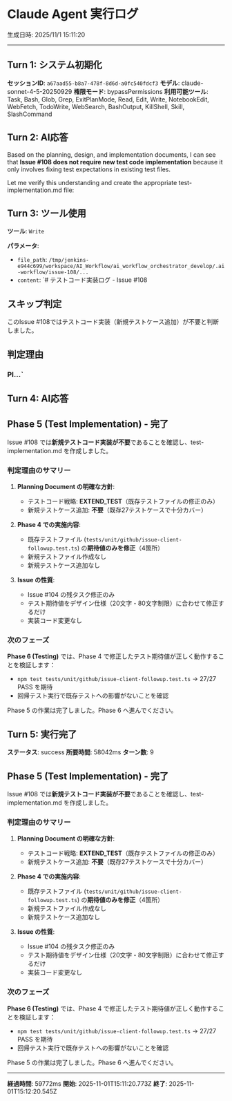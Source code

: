 # Claude Agent 実行ログ

生成日時: 2025/11/1 15:11:20

---

## Turn 1: システム初期化

**セッションID**: `a67aad55-b8a7-478f-8d6d-a0fc540fdcf3`
**モデル**: claude-sonnet-4-5-20250929
**権限モード**: bypassPermissions
**利用可能ツール**: Task, Bash, Glob, Grep, ExitPlanMode, Read, Edit, Write, NotebookEdit, WebFetch, TodoWrite, WebSearch, BashOutput, KillShell, Skill, SlashCommand

## Turn 2: AI応答

Based on the planning, design, and implementation documents, I can see that **Issue #108 does not require new test code implementation** because it only involves fixing test expectations in existing test files.

Let me verify this understanding and create the appropriate test-implementation.md file:

## Turn 3: ツール使用

**ツール**: `Write`

**パラメータ**:
- `file_path`: `/tmp/jenkins-e944c699/workspace/AI_Workflow/ai_workflow_orchestrator_develop/.ai-workflow/issue-108/...`
- `content`: `# テストコード実装ログ - Issue #108

## スキップ判定

このIssue #108ではテストコード実装（新規テストケース追加）が不要と判断しました。

## 判定理由

### Pl...`

## Turn 4: AI応答

## Phase 5 (Test Implementation) - 完了

Issue #108 では**新規テストコード実装が不要**であることを確認し、test-implementation.md を作成しました。

### 判定理由のサマリー

1. **Planning Document の明確な方針**:
   - テストコード戦略: **EXTEND_TEST**（既存テストファイルの修正のみ）
   - 新規テストケース追加: **不要**（既存27テストケースで十分カバー）

2. **Phase 4 での実施内容**:
   - 既存テストファイル (`tests/unit/github/issue-client-followup.test.ts`) の**期待値のみを修正**（4箇所）
   - 新規テストファイル作成なし
   - 新規テストケース追加なし

3. **Issue の性質**:
   - Issue #104 の残タスク修正のみ
   - テスト期待値をデザイン仕様（20文字・80文字制限）に合わせて修正するだけ
   - 実装コード変更なし

### 次のフェーズ

**Phase 6 (Testing)** では、Phase 4 で修正したテスト期待値が正しく動作することを検証します：

- `npm test tests/unit/github/issue-client-followup.test.ts` → 27/27 PASS を期待
- 回帰テスト実行で既存テストへの影響がないことを確認

Phase 5 の作業は完了しました。Phase 6 へ進んでください。

## Turn 5: 実行完了

**ステータス**: success
**所要時間**: 58042ms
**ターン数**: 9

## Phase 5 (Test Implementation) - 完了

Issue #108 では**新規テストコード実装が不要**であることを確認し、test-implementation.md を作成しました。

### 判定理由のサマリー

1. **Planning Document の明確な方針**:
   - テストコード戦略: **EXTEND_TEST**（既存テストファイルの修正のみ）
   - 新規テストケース追加: **不要**（既存27テストケースで十分カバー）

2. **Phase 4 での実施内容**:
   - 既存テストファイル (`tests/unit/github/issue-client-followup.test.ts`) の**期待値のみを修正**（4箇所）
   - 新規テストファイル作成なし
   - 新規テストケース追加なし

3. **Issue の性質**:
   - Issue #104 の残タスク修正のみ
   - テスト期待値をデザイン仕様（20文字・80文字制限）に合わせて修正するだけ
   - 実装コード変更なし

### 次のフェーズ

**Phase 6 (Testing)** では、Phase 4 で修正したテスト期待値が正しく動作することを検証します：

- `npm test tests/unit/github/issue-client-followup.test.ts` → 27/27 PASS を期待
- 回帰テスト実行で既存テストへの影響がないことを確認

Phase 5 の作業は完了しました。Phase 6 へ進んでください。


---

**経過時間**: 59772ms
**開始**: 2025-11-01T15:11:20.773Z
**終了**: 2025-11-01T15:12:20.545Z